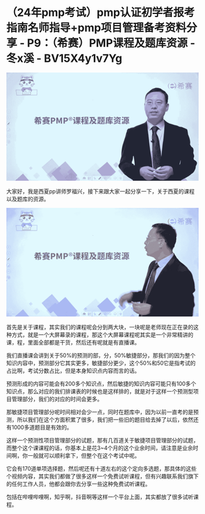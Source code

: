 # （24年pmp考试）pmp认证初学者报考指南名师指导+pmp项目管理备考资料分享 - P9：（希赛）PMP课程及题库资源 - 冬x溪 - BV15X4y1v7Yg

![](img/346fb004afc11a56784cd3cea5d48ef1_0.png)

大家好，我是西夏pp讲师罗福兴，接下来跟大家一起分享一下，关于西夏的课程以及题库的资源。

![](img/346fb004afc11a56784cd3cea5d48ef1_2.png)

首先是关于课程，其实我们的课程呢会分到两大块，一块呢是老师现在正在录的这种方式，就是一个大屏幕录的课程，那这个大屏幕课程呢其实是一个非常精讲的课，程，里面全部都是干货，然后还有呢就是有直播课。

我们直播课会讲到关于50%的预测的部，分，50%敏捷部分，那我们的因为整个知识内容中，预测部分它其实更多，敏捷部分更少，这个50%和50它是指考试的占比啊，考试分数占比，但是本身知识点内容而言的话。

预测形成的内容可能会有200多个知识点，然后敏捷的知识内容可能只有100多个知识点，那么对应的我们排课表的时候也是这样排的，就是对于这样一个预测型项目管理部分，我们的对应的时间会更多。

那敏捷项目管理部分呢时间相对会少一点，同时在题库中，因为以前一直考的是预测，所以我们在这个方面积累了很多，我们把一些旧的题目给去掉了以后，依然还有1000多道题目是有效的。

这样一个预测性项目管理部分的试题，那有几百道关于敏捷项目管理部分的试题，而整个这个课课程的话，你基本上是花3~4个月的这个业余时间，请注意是业余时间啊，你一般就可以顺利拿下，但整个在这个考试中呢。

它会有170道单项选择题，然后呢还有十道左右的这个定向多选题，那具体的这些个视频内容，其实我们都做了很多这样一个免费试听课程，但有兴趣联系我们旗下的任何工作人员，他都会跟你去分享一些这种免费试听课程。

包括在哔哩哔哩啊，知乎啊，抖音啊等这样一个平台上面，其实都放了很多试听课程。